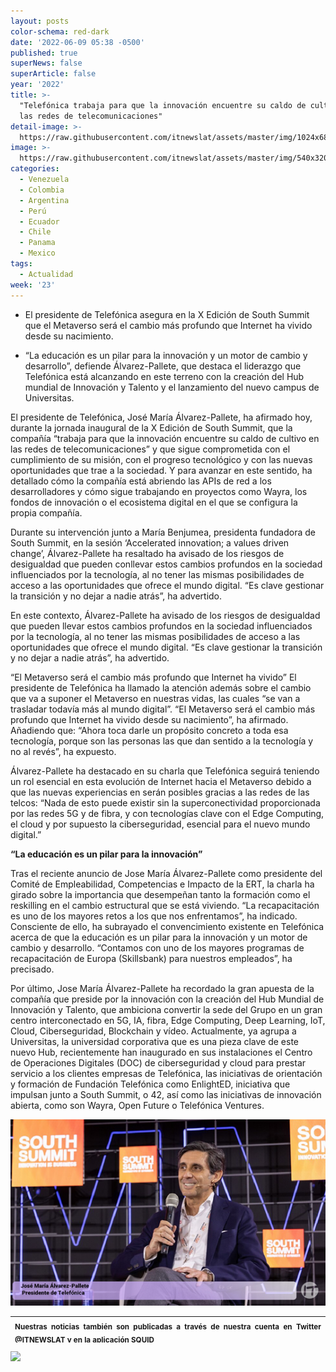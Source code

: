 ```yaml
---
layout: posts
color-schema: red-dark
date: '2022-06-09 05:38 -0500'
published: true
superNews: false
superArticle: false
year: '2022'
title: >-
  "Telefónica trabaja para que la innovación encuentre su caldo de cultivo en
  las redes de telecomunicaciones"
detail-image: >-
  https://raw.githubusercontent.com/itnewslat/assets/master/img/1024x680/Jose-Maria-Alvarez-Pallete-g.jpg
image: >-
  https://raw.githubusercontent.com/itnewslat/assets/master/img/540x320/Jose-Maria-Alvarez-Pallete-p.jpg
categories:
  - Venezuela
  - Colombia
  - Argentina
  - Perú
  - Ecuador
  - Chile
  - Panama
  - Mexico
tags:
  - Actualidad
week: '23'
---
```

- El presidente de Telefónica asegura en la X Edición de South Summit que el Metaverso será el cambio más profundo que Internet ha vivido desde su nacimiento.

- “La educación es un pilar para la innovación y un motor de cambio y desarrollo”, defiende Álvarez-Pallete, que destaca el liderazgo que Telefónica está alcanzando en este terreno con la creación del Hub mundial de Innovación y Talento y el lanzamiento del nuevo campus de Universitas.

El presidente de Telefónica, José María Álvarez-Pallete, ha afirmado hoy, durante la jornada inaugural de la X Edición de South Summit, que la compañía “trabaja para que la innovación encuentre su caldo de cultivo en las redes de telecomunicaciones” y que sigue comprometida con el cumplimiento de su misión, con el progreso tecnológico y con las nuevas oportunidades que trae a la sociedad. Y para avanzar en este sentido, ha detallado cómo la compañía está abriendo las APIs de red a los desarrolladores y cómo sigue trabajando en proyectos como Wayra, los fondos de innovación o el ecosistema digital en el que se configura la propia compañía. 
 
Durante su intervención junto a María Benjumea, presidenta fundadora de South Summit, en la sesión ‘Accelerated innovation; a values driven change’, Álvarez-Pallete ha resaltado ha avisado de los riesgos de desigualdad que pueden conllevar estos cambios profundos en la sociedad influenciados por la tecnología, al no tener las mismas posibilidades de acceso a las oportunidades que ofrece el mundo digital. “Es clave gestionar la transición y no dejar a nadie atrás”, ha advertido.
 
En este contexto, Álvarez-Pallete ha avisado de los riesgos de desigualdad que pueden llevar estos cambios profundos en la sociedad influenciados por la tecnología, al no tener las mismas posibilidades de acceso a las oportunidades que ofrece el mundo digital. “Es clave gestionar la transición y no dejar a nadie atrás”, ha advertido.
 
“El Metaverso será el cambio más profundo que Internet ha vivido”
El presidente de Telefónica ha llamado la atención además sobre el cambio que va a suponer el Metaverso en nuestras vidas, las cuales “se van a trasladar todavía más al mundo digital”. “El Metaverso será el cambio más profundo que Internet ha vivido desde su nacimiento”, ha afirmado. Añadiendo que: “Ahora toca darle un propósito concreto a toda esa tecnología, porque son las personas las que dan sentido a la tecnología y no al revés”, ha expuesto.
 
Álvarez-Pallete ha destacado en su charla que Telefónica seguirá teniendo un rol esencial en esta evolución de Internet hacia el Metaverso debido a que las nuevas experiencias en serán posibles gracias a las redes de las telcos: “Nada de esto puede existir sin la superconectividad proporcionada por las redes 5G y de fibra, y con tecnologías clave con el Edge Computing, el cloud y por supuesto la ciberseguridad, esencial para el nuevo mundo digital.”
 
**“La educación es un pilar para la innovación”**

Tras el reciente anuncio de Jose María Álvarez-Pallete como presidente del Comité de Empleabilidad, Competencias e Impacto de la ERT, la charla ha girado sobre la importancia que desempeñan tanto la formación como el reskilling en el cambio estructural que se está viviendo. “La recapacitación es uno de los mayores retos a los que nos enfrentamos”, ha indicado. Consciente de ello, ha subrayado el convencimiento existente en Telefónica acerca de que la educación es un pilar para la innovación y un motor de cambio y desarrollo. “Contamos con uno de los mayores programas de recapacitación de Europa (Skillsbank) para nuestros empleados”, ha precisado.
 
Por último, Jose María Álvarez-Pallete ha recordado la gran apuesta de la compañía que preside por la innovación con la creación del Hub Mundial de Innovación y Talento, que ambiciona convertir la sede del Grupo en un gran centro interconectado en 5G, IA, fibra, Edge Computing, Deep Learning, IoT, Cloud, Ciberseguridad, Blockchain y vídeo. Actualmente, ya agrupa a Universitas, la universidad corporativa que es una pieza clave de este nuevo Hub, recientemente han inaugurado en sus instalaciones el Centro de Operaciones Digitales (DOC) de ciberseguridad y cloud para prestar servicio a los clientes empresas de Telefónica, las iniciativas de orientación y formación de Fundación Telefónica como EnlightED, iniciativa que impulsan junto a South Summit, o 42, así como las iniciativas de innovación abierta, como son Wayra, Open Future o Telefónica Ventures.

![](https://raw.githubusercontent.com/itnewslat/assets/master/img/540x320/Jose-Maria-Alvarez-Pallete-p.jpg)

<table style="height: 42px;" width="569">
<tbody>
<tr>
<td style="text-align: justify;"><sub><strong>Nuestras noticias también son publicadas a través de nuestra cuenta en Twitter <a href="https://twitter.com/itnewslat?lang=es">@ITNEWSLAT</a> y en la aplicación <a href="https://squidapp.co/en/">SQUID</a></strong></sub></td>
</tr>
</tbody>
</table>

<img src="https://tracker.metricool.com/c3po.jpg?hash=56f88a41e39ab42c063cc51676587a04"/>